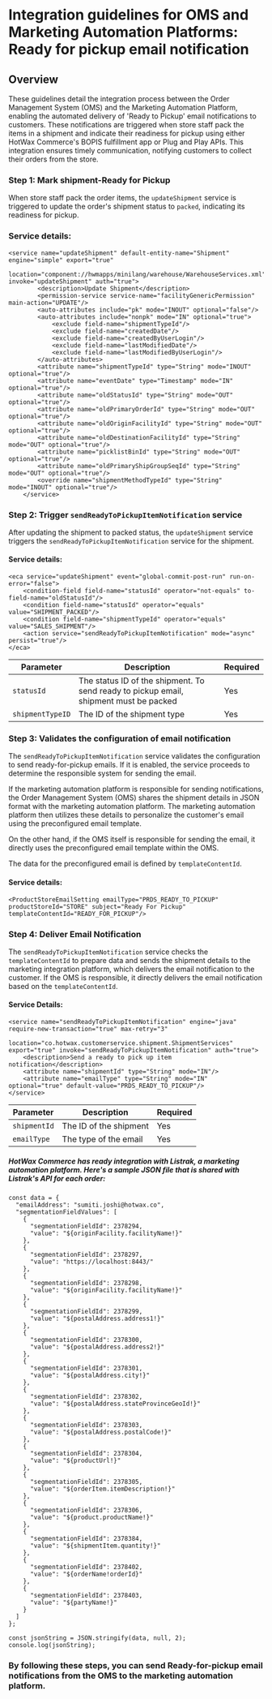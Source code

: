 # Integration guidelines for OMS and Marketing Automation Platforms: Ready for pickup email notification

## Overview
These guidelines detail the integration process between the Order Management System (OMS) and the Marketing Automation Platform, enabling the automated delivery of 'Ready to Pickup' email notifications to customers. These notifications are triggered when store staff pack the items in a shipment and indicate their readiness for pickup using either HotWax Commerce's BOPIS fulfillment app or Plug and Play APIs. This integration ensures timely communication, notifying customers to collect their orders from the store.

### Step 1: Mark shipment-Ready for Pickup

When store staff pack the order items, the `updateShipment` service is triggered to update the order's shipment status to `packed`, indicating its readiness for pickup.

### Service details: 
```
<service name="updateShipment" default-entity-name="Shipment" engine="simple" export="true"
             location="component://hwmapps/minilang/warehouse/WarehouseServices.xml" invoke="updateShipment" auth="true">
        <description>Update Shipment</description>
        <permission-service service-name="facilityGenericPermission" main-action="UPDATE"/>
        <auto-attributes include="pk" mode="INOUT" optional="false"/>
        <auto-attributes include="nonpk" mode="IN" optional="true">
            <exclude field-name="shipmentTypeId"/>
            <exclude field-name="createdDate"/>
            <exclude field-name="createdByUserLogin"/>
            <exclude field-name="lastModifiedDate"/>
            <exclude field-name="lastModifiedByUserLogin"/>
        </auto-attributes>
        <attribute name="shipmentTypeId" type="String" mode="INOUT" optional="true"/>
        <attribute name="eventDate" type="Timestamp" mode="IN" optional="true"/>
        <attribute name="oldStatusId" type="String" mode="OUT" optional="true"/>
        <attribute name="oldPrimaryOrderId" type="String" mode="OUT" optional="true"/>
        <attribute name="oldOriginFacilityId" type="String" mode="OUT" optional="true"/>
        <attribute name="oldDestinationFacilityId" type="String" mode="OUT" optional="true"/>
        <attribute name="picklistBinId" type="String" mode="OUT" optional="true"/>
        <attribute name="oldPrimaryShipGroupSeqId" type="String" mode="OUT" optional="true"/>
        <override name="shipmentMethodTypeId" type="String" mode="INOUT" optional="true"/>
    </service>
```

### Step 2: Trigger `sendReadyToPickupItemNotification` service

After updating the shipment to packed status, the `updateShipment` service triggers the `sendReadyToPickupItemNotification` service for the shipment.

#### Service details:
```
<eca service="updateShipment" event="global-commit-post-run" run-on-error="false">
    <condition-field field-name="statusId" operator="not-equals" to-field-name="oldStatusId"/>
    <condition field-name="statusId" operator="equals" value="SHIPMENT_PACKED"/>
    <condition field-name="shipmentTypeId" operator="equals" value="SALES_SHIPMENT"/>
    <action service="sendReadyToPickupItemNotification" mode="async" persist="true"/>
</eca>
```

| Parameter | Description | Required |
|-----------|-------------|----------|
| `statusId` | The status ID of the shipment. To send ready to pickup email, shipment must be packed | Yes |
| `shipmentTypeID` | The ID of the shipment type | Yes |

### Step 3: Validates the configuration of email notification

The `sendReadyToPickupItemNotification` service validates the configuration to send ready-for-pickup emails. If it is enabled, the service proceeds to determine the responsible system for sending the email.

If the marketing automation platform is responsible for sending notifications, the Order Management System (OMS) shares the shipment details in JSON format with the marketing automation platform. The marketing automation platform then utilizes these details to personalize the customer's email using the preconfigured email template. 

On the other hand, if the OMS itself is responsible for sending the email, it directly uses the preconfigured email template within the OMS. 

The data for the preconfigured email is defined by `templateContentId`.

#### Service details: 

```
<ProductStoreEmailSetting emailType="PRDS_READY_TO_PICKUP" productStoreId="STORE" subject="Ready For Pickup" templateContentId="READY_FOR_PICKUP"/>
```

### Step 4: Deliver Email Notification

The `sendReadyToPickupItemNotification` service checks the `templateContentId` to prepare data and sends the shipment details to the marketing integration platform, which delivers the email notification to the customer. If the OMS is responsible, it directly delivers the email notification based on the `templateContentId`.

#### Service Details:
```
<service name="sendReadyToPickupItemNotification" engine="java" require-new-transaction="true" max-retry="3"
         location="co.hotwax.customerservice.shipment.ShipmentServices" export="true" invoke="sendReadyToPickupItemNotification" auth="true">
    <description>Send a ready to pick up item notification</description>
    <attribute name="shipmentId" type="String" mode="IN"/>
    <attribute name="emailType" type="String" mode="IN" optional="true" default-value="PRDS_READY_TO_PICKUP"/>
</service>
```

| Parameter | Description | Required |
|-----------|-------------|----------|
| `shipmentId` | The ID of the shipment | Yes |
| `emailType` | The type of the email | Yes |


##### HotWax Commerce has ready integration with Listrak, a marketing automation platform. Here's a sample JSON file that is shared with Listrak's API for each order:
```
const data = {
  "emailAddress": "sumiti.joshi@hotwax.co",
  "segmentationFieldValues": [
    {
      "segmentationFieldId": 2378294,
      "value": "${originFacility.facilityName!}"
    },
    {
      "segmentationFieldId": 2378297,
      "value": "https://localhost:8443/"
    },
    {
      "segmentationFieldId": 2378298,
      "value": "${originFacility.facilityName!}"
    },
    {
      "segmentationFieldId": 2378299,
      "value": "${postalAddress.address1!}"
    },
    {
      "segmentationFieldId": 2378300,
      "value": "${postalAddress.address2!}"
    },
    {
      "segmentationFieldId": 2378301,
      "value": "${postalAddress.city!}"
    },
    {
      "segmentationFieldId": 2378302,
      "value": "${postalAddress.stateProvinceGeoId!}"
    },
    {
      "segmentationFieldId": 2378303,
      "value": "${postalAddress.postalCode!}"
    },
    {
      "segmentationFieldId": 2378304,
      "value": "${productUrl!}"
    },
    {
      "segmentationFieldId": 2378305,
      "value": "${orderItem.itemDescription!}"
    },
    {
      "segmentationFieldId": 2378306,
      "value": "${product.productName!}"
    },
    {
      "segmentationFieldId": 2378384,
      "value": "${shipmentItem.quantity!}"
    },
    {
      "segmentationFieldId": 2378402,
      "value": "${orderName!orderId}"
    },
    {
      "segmentationFieldId": 2378403,
      "value": "${partyName!}"
    }
  ]
};

const jsonString = JSON.stringify(data, null, 2);
console.log(jsonString);
```

### By following these steps, you can send Ready-for-pickup email notifications from the OMS to the marketing automation platform.
